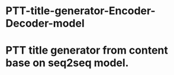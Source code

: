 # PTT-title-generator-Encoder-Decoder-model

# PTT title generator from content base on seq2seq model.
